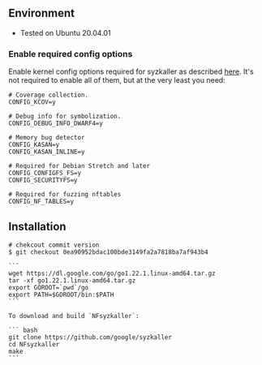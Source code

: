## Environment
- Tested on Ubuntu 20.04.01

### Enable required config options

Enable kernel config options required for syzkaller as described [here](kernel_configs.md).
It's not required to enable all of them, but at the very least you need:

``` make
# Coverage collection.
CONFIG_KCOV=y

# Debug info for symbolization.
CONFIG_DEBUG_INFO_DWARF4=y

# Memory bug detector
CONFIG_KASAN=y
CONFIG_KASAN_INLINE=y

# Required for Debian Stretch and later
CONFIG_CONFIGFS_FS=y
CONFIG_SECURITYFS=y

# Required for fuzzing nftables
CONFIG_NF_TABLES=y
```


## Installation

~~~~{.sh}
# chekcout commit version
$ git checkout 0ea90952bdac100bde3149fa2a7818ba7af943b4

```
wget https://dl.google.com/go/go1.22.1.linux-amd64.tar.gz
tar -xf go1.22.1.linux-amd64.tar.gz
export GOROOT=`pwd`/go
export PATH=$GOROOT/bin:$PATH
```

To download and build `NFsyzkaller`:

``` bash
git clone https://github.com/google/syzkaller
cd NFsyzkaller
make
```

~~~~
